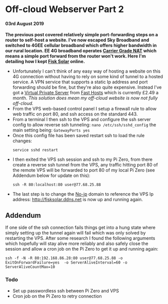 <!--- -bg #e9f1e8 -->
# Off-cloud Webserver Part 2
#### 03rd August 2019

**The previous post covered relatively simple port-forwarding steps on a router to self-host a website. I've now escaped Sky Broadband and switched to 4GEE cellular broadband which offers higher bandwidth in our rural location. EE 4G broadband operates [Carrier Grade NAT](https://en.wikipedia.org/wiki/Carrier-grade_NAT) which means a simple port forward from the router won't work. Here I'm detailing how I kept [Fisk Solar](http://fisksolar.ddns.net/) online.**

* Unfortunately I can't think of any easy way of hosting a website on this 4G connection without having to rely on some kind of tunnel to a hosted service. A VPN service that supports a static Ip address and port forwarding should be fine, but they're also quite expensive. Instead I've got a [Virtual Private Server](https://en.wikipedia.org/wiki/Virtual_private_server) from [Fast Hosts](https://www.fasthosts.co.uk/virtual-private-servers) which is currently £2.49 a month. _This solution does mean my off-cloud website is now not fully off-cloud._
* From the VPS web-based control panel I setup a firewall rule to allow web traffic on port 80, and ssh access on the standard 443.
* From a terminal I then ssh to the VPS and configure the ssh server config to allow reverse ssh tunneling: `nano /etc/ssh/sshd_config` the main setting being: `GatewayPorts yes`
* Once this config file has been saved restart ssh to load the rule changes:
    ```
    service sshd restart
    ```
* I then exited the VPS ssh session and ssh to my Pi Zero, from there create a reverse ssh tunnel from the VPS, any traffic hitting port 80 of the remote VPS will be forwarded to port 80 of my local Pi Zero (see Addendum below for update on this):
    ```
    ssh -R 80:localhost:80 user@77.68.25.88
    ```
* The last step is to change the [No-ip](https://www.noip.com/) domain to reference the VPS Ip address: http://fisksolar.ddns.net is now up and running again.

## Addendum

If one side of the ssh connection fails things get into a hung state where simply setting up the tunnel again will fail which was only solved by restarting the VPS. After some research I found the following arguments which hopefully will stay alive more reliably and also safely close the session and allow a cron job on the Pi Zero to get it up and running again:
```
ssh -f -N -R 80:192.168.86.28:80 user@77.68.25.88 -o ExitOnForwardFailure=yes  -o ServerAliveInterval=60 -o ServerAliveCountMax=10
```

### Todo

* Set up passwordless ssh between Pi Zero and VPS
* Cron job on the Pi Zero to retry connection
